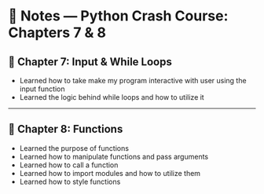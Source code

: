 # 📓 Notes — Python Crash Course: Chapters 7 & 8

## 🧩 Chapter 7: Input & While Loops

- Learned how to take make my program interactive with user using
  the input function
- Learned the logic behind while loops and how to utilize it

---

## 🧮 Chapter 8: Functions

- Learned the purpose of functions
- Learned how to manipulate functions and pass arguments
- Learned how to call a function
- Learned how to import modules and how to utilize them
- Learned how to style functions
